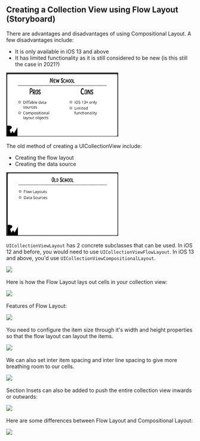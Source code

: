 ## Creating a Collection View using Flow Layout (Storyboard)

There are advantages and disadvantages of using Compositional Layout.  A few disadvantages include:
- It is only available in iOS 13 and above
- It has limited functionality as it is still considered to be new (is this still the case in 2021?)

<img src="Images/NewSchool.png" width="300">

The old method of creating a UICollectionView include:

- Creating the flow layout
- Creating the data source

<img src="Images/OldSchool.png" width="300">

```UICollectionViewLayout``` has 2 concrete subclasses that can be used.  In iOS 12 and before, you would need to use ```UICollectionViewFlowLayout```.  In iOS 13 and above, you'd use ```UICollectionViewCompositionalLayout```.

<img src="Images/LayoutObject.png" width="300">

Here is how the Flow Layout lays out cells in your collection view:

<img src="Images/HowFlowLayoutWorks.png" width="300">

Features of Flow Layout:

<img src="Images/FeaturesOfFlowLayout.png" width="300">

You need to configure the item size through it's width and height properties so that the flow layout can layout the items.

<img src="Images/ConfigureItemSize.png" width="300">

We can also set inter item spacing and inter line spacing to give more breathing room to our cells.

<img src="Images/InterItemSpacingAndInterLineSpacing.png" width="300">

Section Insets can also be added to push the entire collection view inwards or outwards:

<img src="Images/SectionInsets.png" width="300">

Here are some differences between Flow Layout and Compositional Layout:

<img src="Images/Differences.png" width="300">


